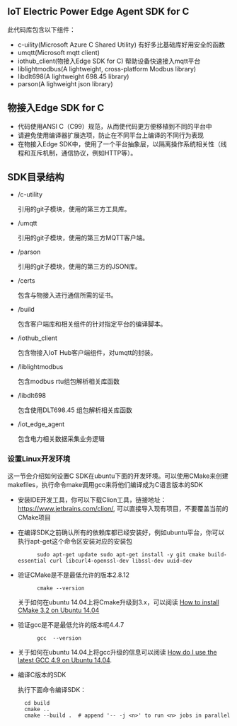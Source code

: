 ## IoT Electric Power Edge Agent SDK for C ##

此代码库包含以下组件：

- c-uility(Microsoft Azure C Shared Utility) 有好多比基础库好用安全的函数
- umqtt(Microsoft mqtt client)
- iothub_client(物接入Edge SDK for C) 帮助设备快速接入mqtt平台
- liblightmodbus(A lightweight, cross-platform Modbus library)
- libdlt698(A lightweight 698.45 library)
- parson(A lighweight json library)

## 物接入Edge SDK for C ##
- 代码使用ANSI C（C99）规范，从而使代码更方便移植到不同的平台中
- 请避免使用编译器扩展选项，防止在不同平台上编译的不同行为表现
- 在物接入Edge SDK中，使用了一个平台抽象层，以隔离操作系统相关性（线程和互斥机制，通信协议，例如HTTP等）。

## SDK目录结构 ##

- /c-utility

	引用的git子模块，使用的第三方工具库。

- /umqtt

	引用的git子模块，使用的第三方MQTT客户端。

- /parson

	引用的git子模块，使用的第三方的JSON库。

- /certs

	包含与物接入进行通信所需的证书。

- /build

	包含客户端库和相关组件的针对指定平台的编译脚本。

- /iothub_client

	包含物接入IoT Hub客户端组件，对umqtt的封装。

- /liblightmodbus

	包含modbus rtu组包解析相关库函数

- /libdlt698

	包含使用DLT698.45 组包解析相关库函数

- /iot_edge_agent

	包含电力相关数据采集业务逻辑


### 设置Linux开发环境 ###

这一节会介绍如何设置C SDK在ubuntu下面的开发环境。可以使用CMake来创建makefiles，执行命令make调用gcc来将他们编译成为C语言版本的SDK

- 安装IDE开发工具，你可以下载Clion工具，链接地址：https://www.jetbrains.com/clion/, 可以直接导入现有项目，不要覆盖当前的CMake项目

- 在编译SDK之前确认所有的依赖库都已经安装好，例如ubuntu平台，你可以执行apt-get这个命令区安装对应的安装包

			sudo apt-get update sudo apt-get install -y git cmake build-essential curl libcurl4-openssl-dev libssl-dev uuid-dev 

- 验证CMake是不是最低允许的版本2.8.12

			cmake --version
 
	关于如何在ubuntu 14.04上将Cmake升级到3.x，可以阅读 [How to install CMake 3.2 on Ubuntu 14.04](http://askubuntu.com/questions/610291/how-to-install-cmake-3-2-on-ubuntu-14-04 "How to install CMake 3.2 on Ubuntu 14.04")
- 验证gcc是不是最低允许的版本呢4.4.7

			gcc  --version

- 关于如何在ubuntu 14.04上将gcc升级的信息可以阅读 [How do I use the latest GCC 4.9 on Ubuntu 14.04](http://askubuntu.com/questions/466651/how-do-i-use-the-latest-gcc-4-9-on-ubuntu-14-04 ).


- 编译C版本的SDK

	执行下面命令编译SDK：

		cd build
		cmake .. 
		cmake --build .  # append '-- -j <n>' to run <n> jobs in parallel 
